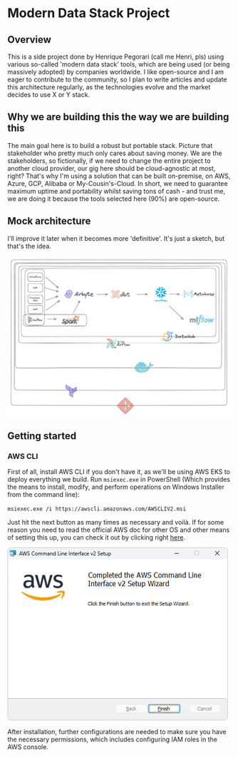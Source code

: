 # Modern Data Stack Project

## Overview
 This is a side project done by Henrique Pegorari (call me Henri, pls) using various so-called 'modern data stack' tools, which are being used (or being massively adopted) by companies worldwide. I like open-source and I am eager to contribute to the community, so I plan to write articles and update this architecture regularly, as the technologies evolve and the market decides to use X or Y stack.

## Why we are building this the way we are building this
The main goal here is to build a robust but portable stack. Picture that stakeholder who pretty much only cares about saving money. We are the stakeholders, so fictionally, if we need to change the entire project to another cloud provider, our gig here should be cloud-agnostic at most, right? That's why I'm using a solution that can be built on-premise, on AWS, Azure, GCP, Alibaba or My-Cousin's-Cloud. In short, we need to guarantee maximum uptime and portability whilst saving tons of cash - and trust me, we are doing it because the tools selected here (90%) are open-source.

## Mock architecture
I'll improve it later when it becomes more 'definitive'. It's just a sketch, but that's the idea.

![Mock Architecture](<screenshots/mock_architecture.jpg>)

## Getting started

### AWS CLI
First of all, install AWS CLI if you don't have it, as we'll be using AWS EKS to deploy everything we build. Run `msiexec.exe` in PowerShell (Which provides the means to install, modify, and perform operations on Windows Installer from the command line):

`msiexec.exe /i https://awscli.amazonaws.com/AWSCLIV2.msi`

Just hit the next button as many times as necessary and voilà. If for some reason you need to read the official AWS doc for other OS and other means of setting this up, you can check it out by clicking right [here](https://docs.aws.amazon.com/cli/latest/userguide/getting-started-install.html).

![AWS CLI Installed](<screenshots/aws_cli_completed.png>)

After installation, further configurations are needed to make sure you have the necessary permissions, which includes configuring IAM roles in the AWS console.


